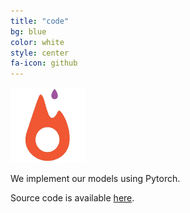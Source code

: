 ```yaml
---
title: "code"
bg: blue
color: white
style: center
fa-icon: github
---
```


<img src="./assets/pytorch.png" alt="pytorch" style="width: 120px;"/>

We implement our models using Pytorch. 

Source code is available [here](https://github.com/imatge-upc/rvos).
